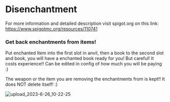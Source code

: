 # Disenchantment

For more information and detailed description visit spigot.org on this link: https://www.spigotmc.org/resources/110741

### Get back enchantments from items!

Put enchanted Item into the first slot in anvil, then a book to the second slot and book, you will have a enchanted book
ready for you! But careful! It costs experience!! Can be edited in config of how much you will be paying :)

The weapon or the item you are removing the enchantments from is kept!! It does NOT delete itself! :)

![upload_2023-6-26_10-22-25](https://github.com/H7KZ/Disenchantment/assets/74021016/59610f9a-06a5-4806-a7f0-db8694aff7e1)
